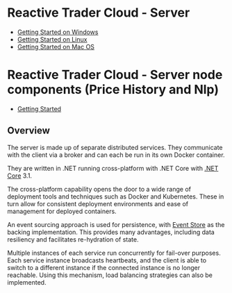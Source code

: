 # Reactive Trader Cloud - Server

- [Getting Started on Windows](./setup/windows-setup.md)
- [Getting Started on Linux](./setup/linux-setup.md)
- [Getting Started on Mac OS](./setup/macos-setup.md)

# Reactive Trader Cloud - Server node components (Price History and Nlp)

- [Getting Started](./server-node.md)

## Overview

The server is made up of separate distributed services. They communicate with the client via a broker and can each be run in its own Docker container.

They are written in .NET running cross-platform with .NET Core with [.NET Core](https://github.com/dotnet/corefx/blob/master/Documentation/architecture/net-core-applications.md) 3.1.

The cross-platform capability opens the door to a wide range of deployment tools and techniques such as Docker and Kubernetes. These in turn allow for consistent deployment environments and ease of management for deployed containers.

An event sourcing approach is used for persistence, with [Event Store](https://geteventstore.com/) as the backing implementation. This provides many advantages, including data resiliency and facilitates re-hydration of state.

Multiple instances of each service run concurrently for fail-over purposes. Each service instance broadcasts heartbeats, and the client is able to switch to a different instance if the connected instance is no longer reachable. Using this mechanism, load balancing strategies can also be implemented.
